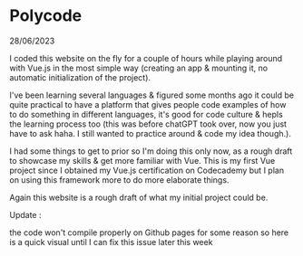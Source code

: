 # Polycode
28/06/2023

I coded this website on the fly for a couple of hours while playing around with Vue.js in the most simple way (creating an app & mounting it, no automatic initialization of the project).

I've been learning several languages & figured some months ago it could be quite practical to have a platform that gives people code examples of how to do something in different languages, it's good for code culture & hepls the learning process too (this was before chatGPT took over, now you just have to ask haha. I still wanted to practice around & code my idea though.).

I had some things to get to prior so I'm doing this only now, as a rough draft to showcase my skills & get more familiar with Vue. This is my first Vue project since I obtained my Vue.js certification on Codecademy but I plan on using this framework more to do more elaborate things.

Again this website is a rough draft of what my initial project could be.

Update :

the code won't compile properly on Github pages for some reason so here is a quick visual until I can fix this issue later this week
![]()
